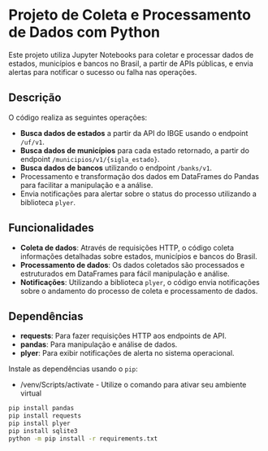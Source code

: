 # Projeto de Coleta e Processamento de Dados com Python

Este projeto utiliza Jupyter Notebooks para coletar e processar dados de estados, municípios e bancos no Brasil, a partir de APIs públicas, e envia alertas para notificar o sucesso ou falha nas operações.

## Descrição

O código realiza as seguintes operações:
- **Busca dados de estados** a partir da API do IBGE usando o endpoint `/uf/v1`.
- **Busca dados de municípios** para cada estado retornado, a partir do endpoint `/municipios/v1/{sigla_estado}`.
- **Busca dados de bancos** utilizando o endpoint `/banks/v1`.
- Processamento e transformação dos dados em DataFrames do Pandas para facilitar a manipulação e a análise.
- Envia notificações para alertar sobre o status do processo utilizando a biblioteca `plyer`.

## Funcionalidades

- **Coleta de dados**: Através de requisições HTTP, o código coleta informações detalhadas sobre estados, municípios e bancos do Brasil.
- **Processamento de dados**: Os dados coletados são processados e estruturados em DataFrames para fácil manipulação e análise.
- **Notificações**: Utilizando a biblioteca `plyer`, o código envia notificações sobre o andamento do processo de coleta e processamento de dados.
  
## Dependências

- **requests**: Para fazer requisições HTTP aos endpoints de API.
- **pandas**: Para manipulação e análise de dados.
- **plyer**: Para exibir notificações de alerta no sistema operacional.

Instale as dependências usando o `pip`:

- /venv/Scripts/activate - Utilize o comando para ativar seu ambiente virtual

```bash
pip install pandas
pip install requests
pip install plyer
pip install sqlite3
python -m pip install -r requirements.txt
